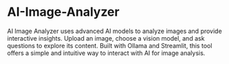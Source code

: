 # AI-Image-Analyzer
AI Image Analyzer uses advanced AI models to analyze images and provide interactive insights. Upload an image, choose a vision model, and ask questions to explore its content. Built with Ollama and Streamlit, this tool offers a simple and intuitive way to interact with AI for image analysis.
